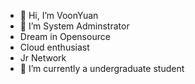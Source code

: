 - 👋 Hi, I’m VoonYuan
- 👀 I’m System Adminstrator
- Dream in Opensource
- Cloud enthusiast
- Jr Network
- 🌱 I’m currently a undergraduate student


<!---
VonYuan/VonYuan is a ✨ special ✨ repository because its `README.md` (this file) appears on your GitHub profile.
You can click the Preview link to take a look at your changes.
--->
